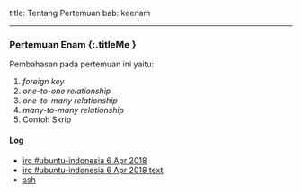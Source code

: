 title: Tentang Pertemuan
bab: keenam

---


### <i class="fa fa-info-circle"></i> Pertemuan Enam {:.titleMe }

Pembahasan pada pertemuan ini yaitu:

1. _foreign key_
2. _one-to-one relationship_
3. _one-to-many relationship_
4. _many-to-many relationship_
5. Contoh Skrip

#### Log

- [irc #ubuntu-indonesia 6 Apr 2018](https://freenode.logbot.info/ubuntu-indonesia/20180406)
- [irc #ubuntu-indonesia 6 Apr 2018 text](http://to1.hashbang.sh:8000/2018-04-06-ubuntu-indonesia.txt)
- [ssh](https://asciinema.org/a/Q85zsMqzrWtaP08NhWum0tMhB)
